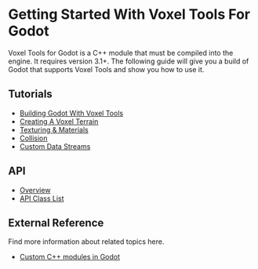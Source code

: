 # Getting Started With Voxel Tools For Godot

Voxel Tools for Godot is a C++ module that must be compiled into the engine. It requires version 3.1+. The following guide will give you a build of Godot that supports Voxel Tools and show you how to use it.

## Tutorials

* [Building Godot With Voxel Tools](02_build-voxel-tools.md)
* [Creating A Voxel Terrain](03_create-terrain.md)
* [Texturing & Materials](04_materials.md)
* [Collision](05_collision.md)
* [Custom Data Streams](06_custom-streams.md)

## API
* [Overview](07_api-overview.md)
* [API Class List](api/Class_List.md)


## External Reference
Find more information about related topics here.

* [Custom C++ modules in Godot](https://godot.readthedocs.io/en/latest/development/cpp/custom_modules_in_cpp.html)

